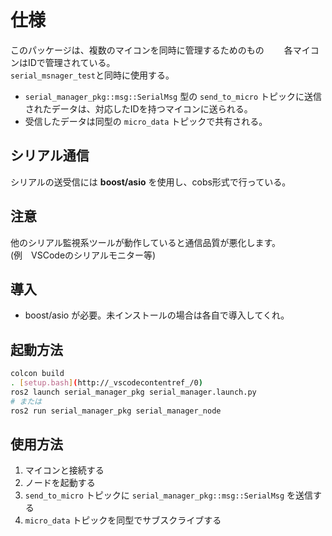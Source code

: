 # 仕様

このパッケージは、複数のマイコンを同時に管理するためのもの　　
各マイコンはIDで管理されている。  
`serial_msnager_test`と同時に使用する。

- `serial_manager_pkg::msg::SerialMsg` 型の `send_to_micro` トピックに送信されたデータは、対応したIDを持つマイコンに送られる。
- 受信したデータは同型の `micro_data` トピックで共有される。

## シリアル通信

シリアルの送受信には **boost/asio** を使用し、cobs形式で行っている。

## 注意

他のシリアル監視系ツールが動作していると通信品質が悪化します。  
(例　VSCodeのシリアルモニター等)

## 導入

- boost/asio が必要。未インストールの場合は各自で導入してくれ。

## 起動方法

```sh
colcon build
. [setup.bash](http://_vscodecontentref_/0)
ros2 launch serial_manager_pkg serial_manager.launch.py
# または
ros2 run serial_manager_pkg serial_manager_node
```

## 使用方法

1. マイコンと接続する
2. ノードを起動する
3. `send_to_micro` トピックに `serial_manager_pkg::msg::SerialMsg` を送信する
4. `micro_data` トピックを同型でサブスクライブする